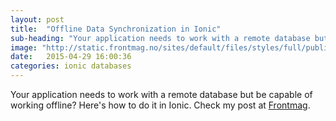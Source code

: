 ```yaml
---
layout: post
title:  "Offline Data Synchronization in Ionic"
sub-heading: "Your application needs to work with a remote database but be capable of working offline? Here's how to do it in Ionic."
image: "http://static.frontmag.no/sites/default/files/styles/full/public/holding_phone.jpg"
date:   2015-04-29 16:00:36
categories: ionic databases
---
```


Your application needs to work with a remote database but be capable of working offline? Here's how to do it in Ionic. Check my post at <a href="http://frontmag.no/artikler/utvikling/offline-data-synchronization-ionic">Frontmag</a>.
